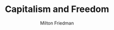---
title: Capitalism and Freedom
author: Milton Friedman
year: 1962
genre: academic
wiki: https://en.wikipedia.org/wiki/Capitalism_and_Freedom
---